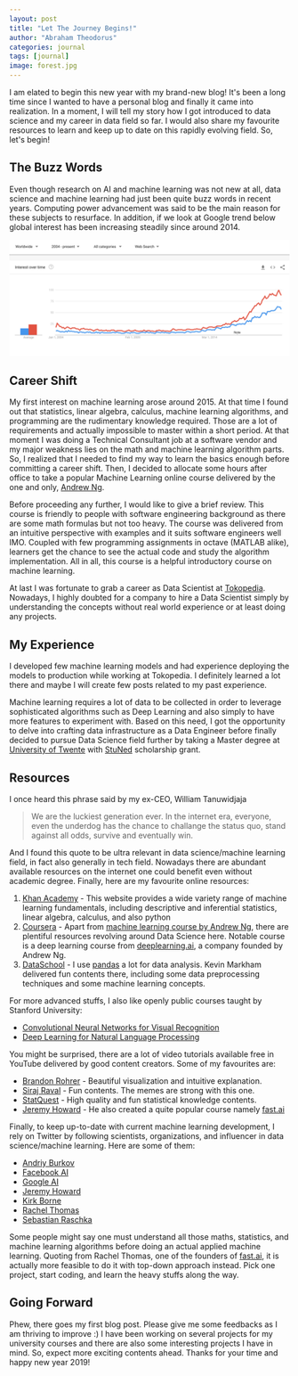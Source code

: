 ```yaml
---
layout: post
title: "Let The Journey Begins!"
author: "Abraham Theodorus"
categories: journal
tags: [journal]
image: forest.jpg
---
```


I am elated to begin this new year with my brand-new blog! It's been a long time since I wanted to have a personal blog and finally it came into realization. In a moment, I will tell my story how I got introduced to data science and my career in data field so far. I would also share my favourite resources to learn and keep up to date on this rapidly evolving field. So, let's begin!

## The Buzz Words

Even though research on AI and machine learning was not new at all, data science and machine learning had just been quite buzz words in recent years. Computing power advancement was said to be the main reason for these subjects to resurface. In addition, if we look at Google trend below global interest has been increasing steadily since around 2014.

![alt text](/assets/img/posts/2019/jan/ds-ml-google-trend.png "Google Trend")

## Career Shift

My first interest on machine learning arose around 2015. At that time I found out that statistics, linear algebra, calculus, machine learning algorithms, and programming are the rudimentary knowledge required. Those are a lot of requirements and actually impossible to master within a short period. At that moment I was doing a Technical Consultant job at a software vendor and my major weakness lies on the math and machine learning algorithm parts. So, I realized that I needed to find my way to learn the basics enough before committing a career shift. Then, I decided to allocate some hours after office to take a popular Machine Learning online course delivered by the one and only, [Andrew Ng](https://www.coursera.org/learn/machine-learning). 

Before proceeding any further, I would like to give a brief review. This course is friendly to people with software engineering background as there are some math formulas but not too heavy. The course was delivered from an intuitive perspective with examples and it suits software engineers well IMO. Coupled with few programming assignments in octave (MATLAB alike), learners get the chance to see the actual code and study the algorithm implementation. All in all, this course is a helpful introductory course on machine learning. 

At last I was fortunate to grab a career as Data Scientist at [Tokopedia](https://tokopedia.com). Nowadays, I highly doubted for a company to hire a Data Scientist simply by understanding the concepts without real world experience or at least doing any projects. 

## My Experience

I developed few machine learning models and had experience deploying the models to production while working at Tokopedia. I definitely learned a lot there and maybe I will create few posts related to my past experience. 

Machine learning requires a lot of data to be collected in order to leverage sophisticated algorithms such as Deep Learning and also simply to have more features to experiment with. Based on this need, I got the opportunity to delve into crafting data infrastructure as a Data Engineer before finally decided to pursue Data Science field further by taking a Master degree at [University of Twente](https://www.utwente.nl/en) with [StuNed](http://www.nesoindonesia.or.id/beasiswa/stuned) scholarship grant.

## Resources

I once heard this phrase said by my ex-CEO, William Tanuwidjaja

> We are the luckiest generation ever. In the internet era, everyone, even the underdog has the chance to challange the status quo, stand against all odds, survive and eventually win.

And I found this quote to be ultra relevant in data science/machine learning field, in fact also generally in tech field. Nowadays there are abundant available resources on the internet one could benefit even without academic degree. Finally, here are my favourite online resources:

1. [Khan Academy](https://khanacademy.com) - This website provides a wide variety range of machine learning fundamentals, including descriptive and inferential statistics, linear algebra, calculus, and also python
2. [Coursera](https://www.coursera.org) - Apart from [machine learning course by Andrew Ng](https://www.coursera.org/learn/machine-learning), there are plentiful resources revolving around Data Science here. Notable course is a deep learning course from [deeplearning.ai](https://deeplearning.ai), a company founded by Andrew Ng. 
3. [DataSchool](https://www.dataschool.io/) - I use [pandas](https://www.dataschool.io/) a lot for data analysis. Kevin Markham delivered fun contents there, including some data preprocessing techniques and some machine learning concepts.

For more advanced stuffs, I also like openly public courses taught by Stanford University:
- [Convolutional Neural Networks for Visual Recognition](http://cs231n.stanford.edu/)
- [Deep Learning for Natural Language Processing](http://cs224d.stanford.edu/)

You might be surprised, there are a lot of video tutorials available free in YouTube delivered by good content creators. Some of my favourites are:
- [Brandon Rohrer](https://www.youtube.com/channel/UCsBKTrp45lTfHa_p49I2AEQ) - Beautiful visualization and intuitive explanation.
- [Siraj Raval](https://www.youtube.com/channel/UCWN3xxRkmTPmbKwht9FuE5A) - Fun contents. The memes are strong with this one.
- [StatQuest](https://www.youtube.com/channel/UCtYLUTtgS3k1Fg4y5tAhLbw) - High quality and fun statistical knowledge contents.
- [Jeremy Howard](https://www.youtube.com/channel/UCX7Y2qWriXpqocG97SFW2OQ) - He also created a quite popular course namely [fast.ai](https://fast.ai)

Finally, to keep up-to-date with current machine learning development, I rely on Twitter by following scientists, organizations, and influencer in data science/machine learning. Here are some of them:

- [Andriy Burkov](https://twitter.com/burkov)
- [Facebook AI](https://twitter.com/facebookai)
- [Google AI](https://twitter.com/GoogleAI)
- [Jeremy Howard](https://twitter.com/jeremyphoward)
- [Kirk Borne](https://twitter.com/KirkDBorne)
- [Rachel Thomas](https://twitter.com/math_rachel[)
- [Sebastian Raschka](https://twitter.com/rasbt)

Some people might say one must understand all those maths, statistics, and machine learning algorithms before doing an actual applied machine learning. Quoting from Rachel Thomas, one of the founders of [fast.ai](https://fast.ai), it is actually  more feasible to do it with top-down approach instead. Pick one project, start coding, and learn the heavy stuffs along the way.

## Going Forward

Phew, there goes my first blog post. Please give me some feedbacks as I am thriving to improve :) I have been working on several projects for my university courses and there are also some interesting projects I have in mind. So, expect more exciting contents ahead. Thanks for your time and happy new year 2019! 